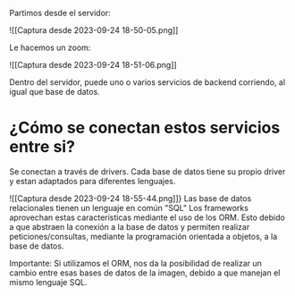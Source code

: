 Partimos desde el servidor:

![[Captura desde 2023-09-24 18-50-05.png]]

Le hacemos un zoom:

![[Captura desde 2023-09-24 18-51-06.png]]

Dentro del servidor, puede uno o varios servicios de backend corriendo, al igual que base de datos.

# ¿Cómo se conectan estos servicios entre si?
Se conectan a través de drivers. Cada base de datos tiene su propio driver y estan adaptados para diferentes lenguajes.

![[Captura desde 2023-09-24 18-55-44.png]]}
Las base de datos relacionales tienen un lenguaje en común "SQL"
Los frameworks aprovechan estas características	mediante el uso de los ORM. Esto debido a que abstraen la conexión a la base de datos y  permiten realizar peticiones/consultas, mediante la programación orientada a objetos, a la base de datos.

Importante:
Si utilizamos el ORM, nos da la posibilidad de realizar un cambio entre esas bases de datos de la imagen, debido a que manejan el mismo lenguaje SQL.